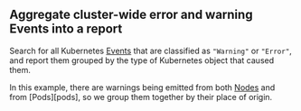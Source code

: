 ## Aggregate cluster-wide error and warning Events into a report

Search for all Kubernetes [Events][event] that are classified as `"Warning"` or
`"Error"`, and report them grouped by the type of Kubernetes object that caused
them.

In this example, there are warnings being emitted from both [Nodes][node] and
from [Pods][pods], so we group them together by their place of origin.

[event]: https://kubernetes.io/docs/reference/generated/kubernetes-api/v1.9/#event-v1beta1-events
[node]: https://kubernetes.io/docs/concepts/architecture/nodes/
[pod]: https://kubernetes.io/docs/concepts/workloads/pods/pod/
